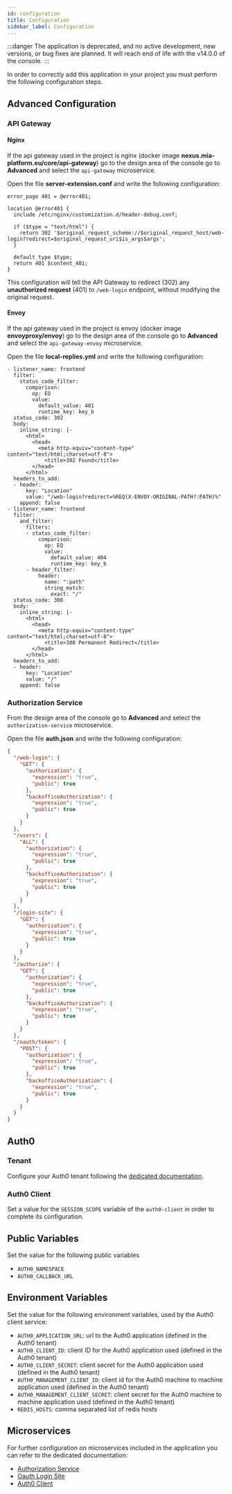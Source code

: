 ```yaml
---
id: configuration
title: Configuration
sidebar_label: Configuration
---
```




:::danger
The application is deprecated, and no active development, new versions, or bug fixes are planned. It will reach end of life with the v14.0.0 of the console.
:::

In order to correctly add this application in your project you must perform the following configuration steps.

## Advanced Configuration

### API Gateway

#### Nginx

If the api gateway used in the project is nginx (docker image __nexus.mia-platform.eu/core/api-gateway__) go to the design area of the console go to **Advanced** and select the `api-gateway` microservice.

Open the file **server-extension.conf** and write the following configuration:

```
error_page 401 = @error401;

location @error401 {
  include /etc/nginx/customization.d/header-debug.conf;

  if ($type = "text/html") {
    return 302 '$original_request_scheme://$original_request_host/web-login?redirect=$original_request_uri$is_args$args';
  }

  default_type $type;
  return 401 $content_401;
}
```

This configuration will tell the API Gateway to redirect (302) any **unauthorized request** (401) to `/web-login` endpoint, without modifying the original request.

#### Envoy

If the api gateway used in the project is envoy (docker image __envoyproxy/envoy__) go to the design area of the console go to **Advanced** and select the `api-gateway-envoy` microservice.

Open the file **local-replies.yml** and write the following configuration:

```
- listener_name: frontend
  filter:
    status_code_filter:
      comparison:
        op: EQ
        value:
          default_value: 401
          runtime_key: key_b
  status_code: 302
  body:
    inline_string: |-
      <html>
        <head>
          <meta http-equiv="content-type" content="text/html;charset=utf-8">
            <title>302 Found</title>
        </head>
      </html>
  headers_to_add:
  - header:
      key: "Location"
      value: "/web-login?redirect=%REQ(X-ENVOY-ORIGINAL-PATH?:PATH)%"
    append: false
- listener_name: frontend
  filter:
    and_filter:
      filters:
      - status_code_filter:
          comparison:
            op: EQ
            value:
              default_value: 404
              runtime_key: key_b
      - header_filter:
          header:
            name: ":path"
            string_match:
              exact: "/"
  status_code: 308
  body:
    inline_string: |-
      <html>
        <head>
          <meta http-equiv="content-type" content="text/html;charset=utf-8">
            <title>308 Permanent Redirect</title>
        </head>
      </html>
  headers_to_add:
  - header:
      key: "Location"
      value: "/"
    append: false
```

### Authorization Service

From the design area of the console go to **Advanced** and select the `authorization-service` microservice.

Open the file **auth.json** and write the following configuration:

```json
{
  "/web-login": {
    "GET": {
      "authorization": {
        "expression": "true",
        "public": true
      },
      "backofficeAuthorization": {
        "expression": "true",
        "public": true
      }
    }
  },
  "/users": {
    "ALL": {
      "authorization": {
        "expression": "true",
        "public": true
      },
      "backofficeAuthorization": {
        "expression": "true",
        "public": true
      }
    }
  },
  "/login-site": {
    "GET": {
      "authorization": {
        "expression": "true",
        "public": true
      }
    }
  },
  "/authorize": {
    "GET": {
      "authorization": {
        "expression": "true",
        "public": true
      },
      "backofficeAuthorization": {
        "expression": "true",
        "public": true
      }
    }
  },
  "/oauth/token": {
    "POST": {
      "authorization": {
        "expression": "true",
        "public": true
      },
      "backofficeAuthorization": {
        "expression": "true",
        "public": true
      }
    }
  }
}
```

## Auth0

### Tenant

Configure your Auth0 tenant following the [dedicated documentation](/runtime-components/plugins/auth0-client/30_configure_auth0.md).

### Auth0 Client

Set a value for the `SESSION_SCOPE` variable of the `auth0-client` in order to complete its configuration.

## Public Variables

Set the value for the following public variables

- `AUTH0_NAMESPACE`
- `AUTH0_CALLBACK_URL`

## Environment Variables

Set the value for the following environment variables, used by the Auth0 client service:

- `AUTH0_APPLICATION_URL`: url to the Auth0 application (defined in the Auth0 tenant)
- `AUTH0_CLIENT_ID`: client ID for the Auth0 application used (defined in the Auth0 tenant)
- `AUTH0_CLIENT_SECRET`: client secret for the Auth0 application used (defined in the Auth0 tenant)
- `AUTH0_MANAGEMENT_CLIENT_ID`: client id for the Auth0 machine to machine application used (defined in the Auth0 tenant)
- `AUTH0_MANAGEMENT_CLIENT_SECRET`: client secret for the Auth0 machine to machine application used (defined in the Auth0 tenant)
- `REDIS_HOSTS`: comma separated list of redis hosts

## Microservices

For further configuration on microservices included in the application you can refer to the dedicated documentation:

- [Authorization Service](/runtime-components/plugins/authorization-service/20_configuration.md)
- [Oauth Login Site](/runtime-components/applications/dev_portal/authentication_configuration.md#configure-login-site)
- [Auth0 Client](/runtime-components/plugins/auth0-client/20_configuration.md)
